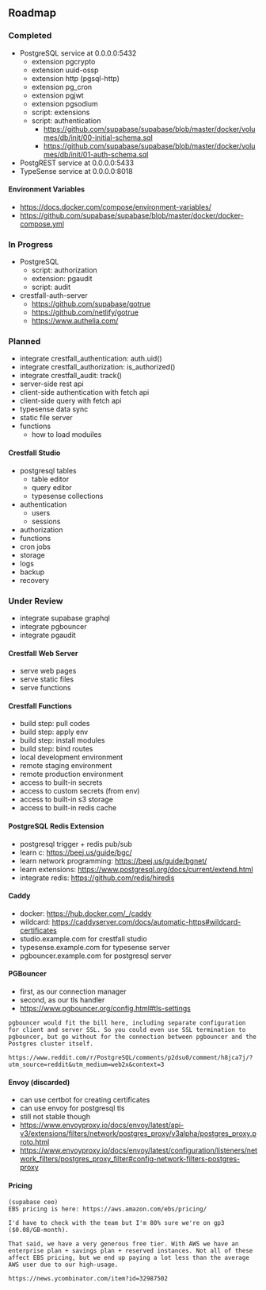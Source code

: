 ## Roadmap

### Completed

- PostgreSQL service at 0.0.0.0:5432
  - extension pgcrypto
  - extension uuid-ossp
  - extension http (pgsql-http)
  - extension pg_cron
  - extension pgjwt
  - extension pgsodium
  - script: extensions
  - script: authentication
    - https://github.com/supabase/supabase/blob/master/docker/volumes/db/init/00-initial-schema.sql
    - https://github.com/supabase/supabase/blob/master/docker/volumes/db/init/01-auth-schema.sql
- PostgREST service at 0.0.0.0:5433
- TypeSense service at 0.0.0.0:8018

#### Environment Variables

- https://docs.docker.com/compose/environment-variables/
- https://github.com/supabase/supabase/blob/master/docker/docker-compose.yml

### In Progress

- PostgreSQL
  - script: authorization
  - extension: pgaudit
  - script: audit
- crestfall-auth-server
  - https://github.com/supabase/gotrue
  - https://github.com/netlify/gotrue
  - https://www.authelia.com/

### Planned

- integrate crestfall_authentication: auth.uid()
- integrate crestfall_authorization: is_authorized()
- integrate crestfall_audit: track()
- server-side rest api
- client-side authentication with fetch api
- client-side query with fetch api
- typesense data sync
- static file server
- functions
  - how to load moduiles

#### Crestfall Studio

- postgresql tables
  - table editor
  - query editor
  - typesense collections
- authentication
  - users
  - sessions
- authorization
- functions
- cron jobs
- storage
- logs
- backup
- recovery

### Under Review

- integrate supabase graphql
- integrate pgbouncer
- integrate pgaudit

#### Crestfall Web Server

- serve web pages
- serve static files
- serve functions

#### Crestfall Functions

- build step: pull codes
- build step: apply env
- build step: install modules
- build step: bind routes
- local development environment
- remote staging environment
- remote production environment
- access to built-in secrets
- access to custom secrets (from env)
- access to built-in s3 storage
- access to built-in redis cache

#### PostgreSQL Redis Extension

- postgresql trigger + redis pub/sub
- learn c: https://beej.us/guide/bgc/
- learn network programming: https://beej.us/guide/bgnet/
- learn extensions: https://www.postgresql.org/docs/current/extend.html
- integrate redis: https://github.com/redis/hiredis

#### Caddy

- docker: https://hub.docker.com/_/caddy
- wildcard: https://caddyserver.com/docs/automatic-https#wildcard-certificates
- studio.example.com for crestfall studio
- typesense.example.com for typesense server
- pgbouncer.example.com for postgresql server

#### PGBouncer

- first, as our connection manager
- second, as our tls handler
- https://www.pgbouncer.org/config.html#tls-settings

```
pgbouncer would fit the bill here, including separate configuration for client and server SSL. So you could even use SSL termination to pgbouncer, but go without for the connection between pgbouncer and the Postgres cluster itself.

https://www.reddit.com/r/PostgreSQL/comments/p2dsu0/comment/h8jca7j/?utm_source=reddit&utm_medium=web2x&context=3
```

#### Envoy (discarded)

- can use certbot for creating certificates
- can use envoy for postgresql tls
- still not stable though
- https://www.envoyproxy.io/docs/envoy/latest/api-v3/extensions/filters/network/postgres_proxy/v3alpha/postgres_proxy.proto.html
- https://www.envoyproxy.io/docs/envoy/latest/configuration/listeners/network_filters/postgres_proxy_filter#config-network-filters-postgres-proxy

#### Pricing

```
(supabase ceo)
EBS pricing is here: https://aws.amazon.com/ebs/pricing/

I'd have to check with the team but I'm 80% sure we're on gp3 ($0.08/GB-month).

That said, we have a very generous free tier. With AWS we have an enterprise plan + savings plan + reserved instances. Not all of these affect EBS pricing, but we end up paying a lot less than the average AWS user due to our high-usage.

https://news.ycombinator.com/item?id=32987502
```
